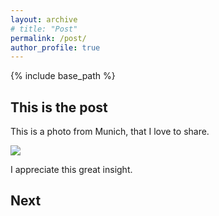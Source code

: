 ```yaml
---
layout: archive
# title: "Post"
permalink: /post/
author_profile: true
---
```

{% include base_path %}

## This is the post

This is a photo from Munich, that I love to share.

<img src="{{https://yanxiang-yang.github.io}}/images/munich1.jpg"/>

I appreciate this great insight.

## Next

